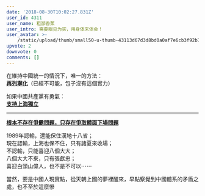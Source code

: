 ```yaml
---
date: '2018-08-30T10:02:27.831Z'
user_id: 4311
user_name: 粗鄙香蕉
user_intro: 需要眼见为实，用身体来体会！
user_avatar: >-
    /static/upload/thumb/small50-u-thumb-43113d67d3d8bd0a0af7e6cb3f92b71d50154241b5f1.png
upvote: 2
downvote: 0
comments: []
---
```


在維持中國統一的情況下，唯一的方法：  
**[再列寧化](https://pincongbackup.github.io/p/94009)**（已經不可能，包子沒有這個實力）  

如果中國共產黨有勇氣：  
**[支持上海獨立](https://pincongbackup.github.io/p/121534?s=121541)**

---

**[根本不存在爭霸問題，只存在爭取體面下場問題](https://pincongbackup.github.io/p/111880)**

1989年認輸，還能保住漢地十八省；  
現在認輸，上海也保不住，只有諸夏來收場；  
不認輸，只能喜迎八個大大；  
八個大大不來，只有張獻忠；  
喜迎白頭山偉人，也不是不可以⋯⋯

當然，要是中國人現實點，從天朝上國的夢裡醒來，早點察覺到中國體系的矛盾之處，也不至於這麼慘

